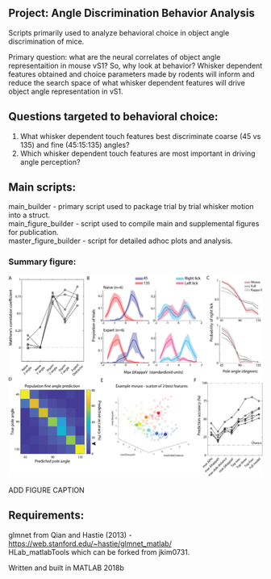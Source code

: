 ## Project: Angle Discrimination Behavior Analysis

Scripts primarily used to analyze behavioral choice in object angle discrimination of mice. 

Primary question: what are the neural correlates of object angle representaition in mouse vS1? So, why look at behavior? 
Whisker dependent features obtained and choice parameters made by rodents will inform and reduce the search space of what whisker dependent features will drive object angle representation in vS1.

## Questions targeted to behavioral choice:
1) What whisker dependent touch features best discriminate coarse (45 vs 135) and fine (45:15:135) angles? 
2) Which whisker dependent touch features are most important in driving angle perception? 

## Main scripts: 
main_builder - primary script used to package trial by trial whisker motion into a struct. <br />
main_figure_builder - script used to compile main and supplemental figures for publication. <br />
master_figure_builder - script for detailed adhoc plots and analysis. <br />

### Summary figure: 
![Alt text](./pictures/sample_publication_fig.png)

ADD FIGURE CAPTION


## Requirements:
glmnet from Qian and Hastie (2013) - https://web.stanford.edu/~hastie/glmnet_matlab/ <br />
HLab_matlabTools which can be forked from jkim0731. <br />

Written and built in MATLAB 2018b

